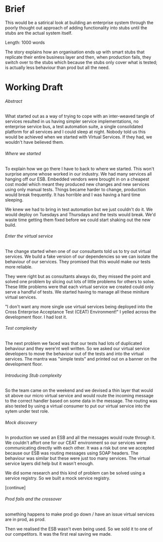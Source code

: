 # Brief
This would be a satirical look at building an enterprise system through the poorly thought out approach of adding functionality into stubs until the stubs are the actual system itself. 

Length: 1000 words

The story explains how an organisation ends up with smart stubs that replicate their entire business layer and then, when production fails, they switch over to the stubs which because the stubs only cover what is tested; is actually less behaviour than prod but all the need.

# Working Draft
###### Abstract
What started out as a way of trying to cope with an inter-weaved tangle of services resulted in us having simpler service implementations, no enterprise service bus, a test automation suite, a single consolidated platform for all services and I could sleep at night. Nobody told us this would be achieved when we started with Virtual Services. If they had, we wouldn't have believed them.

###### Where we started
To explain how we go there I have to back to where we started. This won't surprise anyone whose worked in our industry. We had many services all hanging off our ESB. Embedded vendors were brought in on a cheapest cost model which meant they produced new changes and new services using only manual tests. Things became harder to change, production would break frequently. It has horrible and I was having a hard time sleeping.

We knew we had to bring in test automation but we just couldn't do it. We would deploy on Tuesdays and Thursdays and the tests would break. We'd waste time getting them fixed before we could start shaking out the new build.

###### Enter the virtual service
The change started when one of our consultants told us to try out virtual services. We build a fake version of our dependencies so we can isolate the behaviour of our services. They promised that this would make our tests more reliable.

They were right but as consultants always do, they missed the point and solved one problem by slicing out lots of little problems for others to solve. These little problems were that each virtual service we created could only serve a handful of tests. We started having to manage all these miniture virtual services.

"I don't want any more single use virtual services being deployed into the Cross Enterprise Acceptance Test (CEAT) Environment!" I yelled across the development floor. I had lost it.

###### Test complexity
The next problem we faced was that our tests had lots of duplicated behaviour and they were'nt well written. So we asked our virtual service developers to move the behaviour out of the tests and into the virtual services. The mantra was "simple tests" and printed out on a banner on the development floor.

###### Introducing Stub complexity
So the team came on the weekend and we devised a thin layer that would sit above our micro virtual service and would route the incoming message to the correct handler based on some data in the message. The routing was also tested by using a virtual consumer to put our virtual service into the sytem under test role.

###### Mock discovery
In production we used an ESB and all the messages would route through it. We couldn't affort one for our CEAT environment so our services were communicating directly with each other. It was a risk but one we accepted because our ESB was routing messages using SOAP headers. The behaviour was similar but these were just too many services. The virtual service layers did help but it wasn't enough.

We did some research and this kind of problem can be solved using a service registry. So we built a mock service registry. 

[continue]

###### Prod fails and the crossover
something happens to make prod go down / have an issue
virtual services are in prod, as prod.

Then we realised the ESB wasn't even being used. So we sold it to one of our competitors. It was the first real saving we made.